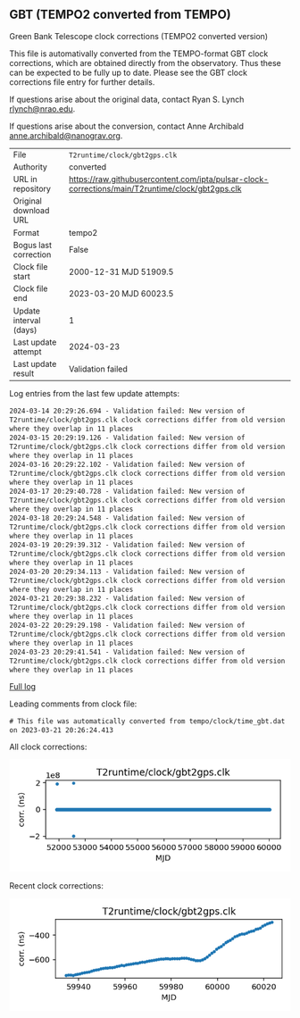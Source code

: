
## GBT (TEMPO2 converted from TEMPO)

Green Bank Telescope clock corrections (TEMPO2 converted version)

This file is automativally converted from the TEMPO-format GBT
clock corrections, which are obtained directly from the observatory.
Thus these can be expected to be fully up to date. Please see the
GBT clock corrections file entry for further details.

If questions arise about the original data, contact Ryan S. Lynch
<rlynch@nrao.edu>.

If questions arise about the conversion, contact Anne Archibald
<anne.archibald@nanograv.org>.

|     |     |
|:--- |:--- |
| File | `T2runtime/clock/gbt2gps.clk` |
| Authority | converted |
| URL in repository | <https://raw.githubusercontent.com/ipta/pulsar-clock-corrections/main/T2runtime/clock/gbt2gps.clk> |
| Original download URL | <None> |
| Format | tempo2 |
| Bogus last correction | False |
| Clock file start | 2000-12-31 MJD 51909.5 |
| Clock file end | 2023-03-20 MJD 60023.5 |
| Update interval (days) | 1 |
| Last update attempt | 2024-03-23 |
| Last update result | Validation failed |

Log entries from the last few update attempts:
```
2024-03-14 20:29:26.694 - Validation failed: New version of T2runtime/clock/gbt2gps.clk clock corrections differ from old version where they overlap in 11 places
2024-03-15 20:29:19.126 - Validation failed: New version of T2runtime/clock/gbt2gps.clk clock corrections differ from old version where they overlap in 11 places
2024-03-16 20:29:22.102 - Validation failed: New version of T2runtime/clock/gbt2gps.clk clock corrections differ from old version where they overlap in 11 places
2024-03-17 20:29:40.728 - Validation failed: New version of T2runtime/clock/gbt2gps.clk clock corrections differ from old version where they overlap in 11 places
2024-03-18 20:29:24.548 - Validation failed: New version of T2runtime/clock/gbt2gps.clk clock corrections differ from old version where they overlap in 11 places
2024-03-19 20:29:39.312 - Validation failed: New version of T2runtime/clock/gbt2gps.clk clock corrections differ from old version where they overlap in 11 places
2024-03-20 20:29:34.113 - Validation failed: New version of T2runtime/clock/gbt2gps.clk clock corrections differ from old version where they overlap in 11 places
2024-03-21 20:29:38.232 - Validation failed: New version of T2runtime/clock/gbt2gps.clk clock corrections differ from old version where they overlap in 11 places
2024-03-22 20:29:29.198 - Validation failed: New version of T2runtime/clock/gbt2gps.clk clock corrections differ from old version where they overlap in 11 places
2024-03-23 20:29:41.541 - Validation failed: New version of T2runtime/clock/gbt2gps.clk clock corrections differ from old version where they overlap in 11 places
```
[Full log](https://raw.githubusercontent.com/ipta/pulsar-clock-corrections/main/log/T2runtime/clock/gbt2gps.clk.log)

Leading comments from clock file:

    # This file was automatically converted from tempo/clock/time_gbt.dat on 2023-03-21 20:26:24.413



All clock corrections:

![plot of all clock corrections](gbt2gps.clk.png "All corrections")

Recent clock corrections:

![plot of recent clock corrections](gbt2gps.clk.short.png "Recent corrections")

